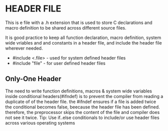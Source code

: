 # HEADER FILE
This is e file with a .h extension that is used to store C declarations and macro definition to be shared across different source files.

It is good practice to keep all function declaration, macro definition, system wide vriables and and constants in a header file, and include the header file wherever needed.

* #include <.file>  - used for system defined header files
* #include "file" - for user defined header files

## Only-One Header
The need to write function definitions, macros & system wide variables inside conditional headers(#ifndef) is to prevent the compiler from reading a duplicate of of the header file. the #ifndef ensures if a file is added twice the conditional becomes false, beecause the header file has been defined. therefore, the preprocessor skips the content of the file and compiler does not see it twice.
Tip: Use if..else conditionals to include/or use header files across various operating systems

